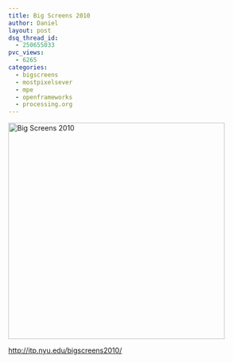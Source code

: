 ```yaml
---
title: Big Screens 2010
author: Daniel
layout: post
dsq_thread_id:
  - 250655033
pvc_views:
  - 6265
categories:
  - bigscreens
  - mostpixelsever
  - mpe
  - openframeworks
  - processing.org
---
```

<p><a href="http://www.flickr.com/photos/shiffman/5179462920/" title="Big Screens 2010 by shiffman, on Flickr"><img src="http://farm2.static.flickr.com/1251/5179462920_b564120b73.jpg" width="435" alt="Big Screens 2010" /></a></p>
<p><a href="http://itp.nyu.edu/bigscreens2010/index.php">http://itp.nyu.edu/bigscreens2010/</a></p>
